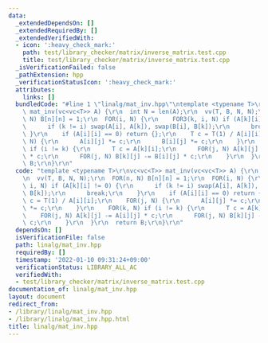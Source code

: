 ```yaml
---
data:
  _extendedDependsOn: []
  _extendedRequiredBy: []
  _extendedVerifiedWith:
  - icon: ':heavy_check_mark:'
    path: test/library_checker/matrix/inverse_matrix.test.cpp
    title: test/library_checker/matrix/inverse_matrix.test.cpp
  _isVerificationFailed: false
  _pathExtension: hpp
  _verificationStatusIcon: ':heavy_check_mark:'
  attributes:
    links: []
  bundledCode: "#line 1 \"linalg/mat_inv.hpp\"\ntemplate <typename T>\r\nvc<vc<T>>\
    \ mat_inv(vc<vc<T>> A) {\r\n  int N = len(A);\r\n  vv(T, B, N, N);\r\n  FOR(n,\
    \ N) B[n][n] = 1;\r\n  FOR(i, N) {\r\n    FOR3(k, i, N) if (A[k][i] != 0) {\r\n\
    \      if (k != i) swap(A[i], A[k]), swap(B[i], B[k]);\r\n      break;\r\n   \
    \ }\r\n    if (A[i][i] == 0) return {};\r\n    T c = T(1) / A[i][i];\r\n    FOR(j,\
    \ N) {\r\n      A[i][j] *= c;\r\n      B[i][j] *= c;\r\n    }\r\n    FOR(k, N)\
    \ if (i != k) {\r\n      T c = A[k][i];\r\n      FOR(j, N) A[k][j] -= A[i][j]\
    \ * c;\r\n      FOR(j, N) B[k][j] -= B[i][j] * c;\r\n    }\r\n  }\r\n  return\
    \ B;\r\n}\r\n"
  code: "template <typename T>\r\nvc<vc<T>> mat_inv(vc<vc<T>> A) {\r\n  int N = len(A);\r\
    \n  vv(T, B, N, N);\r\n  FOR(n, N) B[n][n] = 1;\r\n  FOR(i, N) {\r\n    FOR3(k,\
    \ i, N) if (A[k][i] != 0) {\r\n      if (k != i) swap(A[i], A[k]), swap(B[i],\
    \ B[k]);\r\n      break;\r\n    }\r\n    if (A[i][i] == 0) return {};\r\n    T\
    \ c = T(1) / A[i][i];\r\n    FOR(j, N) {\r\n      A[i][j] *= c;\r\n      B[i][j]\
    \ *= c;\r\n    }\r\n    FOR(k, N) if (i != k) {\r\n      T c = A[k][i];\r\n  \
    \    FOR(j, N) A[k][j] -= A[i][j] * c;\r\n      FOR(j, N) B[k][j] -= B[i][j] *\
    \ c;\r\n    }\r\n  }\r\n  return B;\r\n}\r\n"
  dependsOn: []
  isVerificationFile: false
  path: linalg/mat_inv.hpp
  requiredBy: []
  timestamp: '2022-01-10 09:31:24+09:00'
  verificationStatus: LIBRARY_ALL_AC
  verifiedWith:
  - test/library_checker/matrix/inverse_matrix.test.cpp
documentation_of: linalg/mat_inv.hpp
layout: document
redirect_from:
- /library/linalg/mat_inv.hpp
- /library/linalg/mat_inv.hpp.html
title: linalg/mat_inv.hpp
---
```

